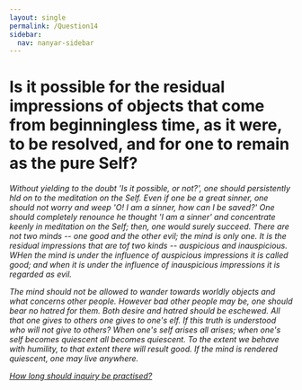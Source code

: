 ```yaml
---
layout: single
permalink: /Question14
sidebar:
  nav: nanyar-sidebar
---
```

# Is it possible for the residual impressions of objects that come from beginningless time, as it were, to be resolved, and for one to remain as the pure Self?

_Without yielding to the doubt 'Is it possible, or not?', one should persistently hld on to the meditation on the Self. Even if one be a great sinner, one should not worry and weep 'O! I am a sinner, how can I be saved?' One should completely renounce he thought 'I am a sinner' and concentrate keenly in meditation on the Self; then, one would surely succeed. There are not two minds -- one good and the other evil; the mind is only one. It is the residual impressions that are tof two kinds -- auspicious and inauspicious. WHen the mind is under the influence of auspicious impressions it is called good; and when it is under the influence of inauspicious impressions it is regarded as evil._

_The mind should not be allowed to wander towards worldly objects and what concerns other people. However bad other people may be, one should bear no hatred for them. Both desire and hatred should be eschewed. All that one gives to others one gives to one's elf. If this truth is understood who will not give to others? When one's self arises all arises; when one's self becomes quiescent all becomes quiescent. To the extent we behave with humility, to that extent there will result good. If the mind is rendered quiescent, one may live anywhere._


[_How long should inquiry be practised?_](/Question15)
